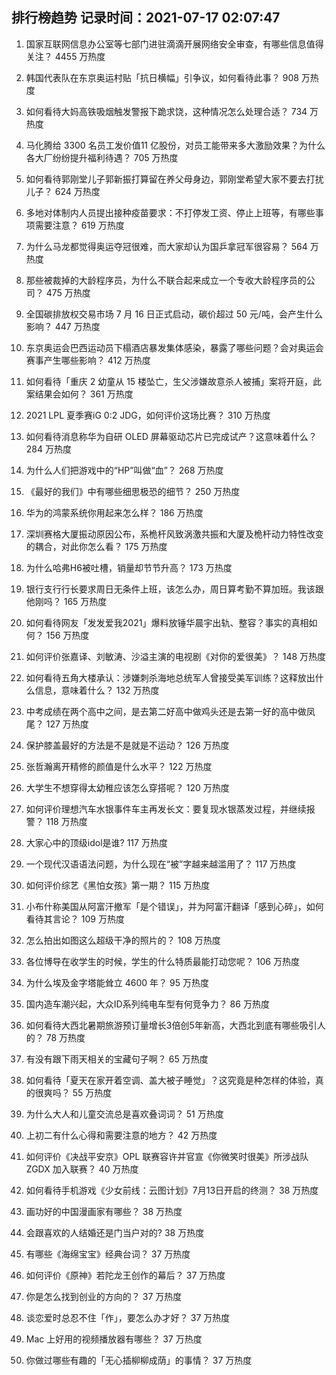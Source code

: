 
## 排行榜趋势 记录时间：2021-07-17 02:07:47
  
  1. 国家互联网信息办公室等七部门进驻滴滴开展网络安全审查，有哪些信息值得关注？ 4455 万热度
    
  2. 韩国代表队在东京奥运村贴「抗日横幅」引争议，如何看待此事？ 908 万热度
    
  3. 如何看待大妈高铁吸烟触发警报下跪求饶，这种情况怎么处理合适？ 734 万热度
    
  4. 马化腾给 3300 名员工发价值11 亿股份，对员工能带来多大激励效果？为什么各大厂纷纷提升福利待遇？ 705 万热度
    
  5. 如何看待郭刚堂儿子郭新振打算留在养父母身边，郭刚堂希望大家不要去打扰儿子？ 624 万热度
    
  6. 多地对体制内人员提出接种疫苗要求：不打停发工资、停止上班等，有哪些事项需要注意？ 619 万热度
    
  7. 为什么马龙都觉得奥运夺冠很难，而大家却认为国乒拿冠军很容易？ 564 万热度
    
  8. 那些被裁掉的大龄程序员，为什么不联合起来成立一个专收大龄程序员的公司？ 475 万热度
    
  9. 全国碳排放权交易市场 7 月 16 日正式启动，碳价超过 50 元/吨，会产生什么影响？ 447 万热度
    
  10. 东京奥运会巴西运动员下榻酒店暴发集体感染，暴露了哪些问题？会对奥运会赛事产生哪些影响？ 412 万热度
    
  11. 如何看待「重庆 2 幼童从 15 楼坠亡，生父涉嫌故意杀人被捕」案将开庭，此案结果会如何？ 361 万热度
    
  12. 2021 LPL 夏季赛iG 0:2 JDG，如何评价这场比赛？ 310 万热度
    
  13. 如何看待消息称华为自研 OLED 屏幕驱动芯片已完成试产？这意味着什么？ 284 万热度
    
  14. 为什么人们把游戏中的“HP”叫做“血”？ 268 万热度
    
  15. 《最好的我们》中有哪些细思极恐的细节？ 250 万热度
    
  16. 华为的鸿蒙系统你用起来怎么样？ 186 万热度
    
  17. 深圳赛格大厦振动原因公布，系桅杆风致涡激共振和大厦及桅杆动力特性改变的耦合，对此你怎么看？ 175 万热度
    
  18. 为什么哈弗H6被吐槽，销量却节节升高？ 173 万热度
    
  19. 银行支行行长要求周日无条件上班，该怎么办，周日算考勤不算加班。我该跟他刚吗？ 165 万热度
    
  20. 如何看待网友「发发爱我2021」爆料放锤华晨宇出轨、整容？事实的真相如何？ 156 万热度
    
  21. 如何评价张嘉译、刘敏涛、沙溢主演的电视剧《对你的爱很美》？ 148 万热度
    
  22. 如何看待五角大楼承认：涉嫌刺杀海地总统军人曾接受美军训练？这释放出什么信息，意味着什么？ 132 万热度
    
  23. 中考成绩在两个高中之间，是去第二好高中做鸡头还是去第一好的高中做凤尾？ 127 万热度
    
  24. 保护膝盖最好的方法是不是就是不运动？ 126 万热度
    
  25. 张哲瀚离开精修的颜值是什么水平？ 122 万热度
    
  26. 大学生不想穿得太幼稚应该怎么穿搭呢？ 120 万热度
    
  27. 如何评价理想汽车水银事件车主再发长文：要复现水银蒸发过程，并继续报警？ 118 万热度
    
  28. 大家心中的顶级idol是谁? 117 万热度
    
  29. 一个现代汉语语法问题，为什么现在“被”字越来越滥用了？ 117 万热度
    
  30. 如何评价综艺《黑怕女孩》第一期？ 115 万热度
    
  31. 小布什称美国从阿富汗撤军「是个错误」，并为阿富汗翻译「感到心碎」，如何看待其言论？ 109 万热度
    
  32. 怎么拍出如图这么超级干净的照片的？ 108 万热度
    
  33. 各位博导在收学生的时候，学生的什么特质最能打动您呢？ 106 万热度
    
  34. 为什么埃及金字塔能耸立 4600 年？ 95 万热度
    
  35. 国内造车潮兴起，大众ID系列纯电车型有何竞争力？ 86 万热度
    
  36. 如何看待大西北暑期旅游预订量增长3倍创5年新高，大西北到底有哪些吸引人的？ 78 万热度
    
  37. 有没有跟下雨天相关的宝藏句子啊？ 65 万热度
    
  38. 如何看待「夏天在家开着空调、盖大被子睡觉」？这究竟是种怎样的体验，真的很爽吗？ 55 万热度
    
  39. 为什么大人和儿童交流总是喜欢叠词词？ 51 万热度
    
  40. 上初二有什么心得和需要注意的地方？ 42 万热度
    
  41. 如何评价《决战平安京》OPL 联赛容许并官宣《你微笑时很美》所涉战队 ZGDX 加入联赛？ 40 万热度
    
  42. 如何看待手机游戏《少女前线：云图计划》7月13日开启的终测？ 38 万热度
    
  43. 画功好的中国漫画家有哪些？ 38 万热度
    
  44. 会跟喜欢的人结婚还是门当户对的? 38 万热度
    
  45. 有哪些《海绵宝宝》经典台词？ 37 万热度
    
  46. 如何评价《原神》若陀龙王创作的幕后？ 37 万热度
    
  47. 你是怎么找到创业的方向的？ 37 万热度
    
  48. 谈恋爱时总忍不住「作」，要怎么办才好？ 37 万热度
    
  49. Mac 上好用的视频播放器有哪些？ 37 万热度
    
  50. 你做过哪些有趣的「无心插柳柳成荫」的事情？ 37 万热度
    